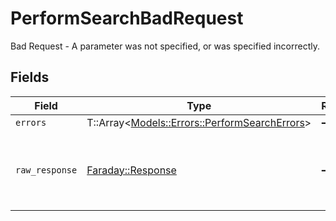 # PerformSearchBadRequest

Bad Request - A parameter was not specified, or was specified incorrectly.


## Fields

| Field                                                                                       | Type                                                                                        | Required                                                                                    | Description                                                                                 |
| ------------------------------------------------------------------------------------------- | ------------------------------------------------------------------------------------------- | ------------------------------------------------------------------------------------------- | ------------------------------------------------------------------------------------------- |
| `errors`                                                                                    | T::Array<[Models::Errors::PerformSearchErrors](../../models/errors/performsearcherrors.md)> | :heavy_minus_sign:                                                                          | N/A                                                                                         |
| `raw_response`                                                                              | [Faraday::Response](https://www.rubydoc.info/gems/faraday/Faraday/Response)                 | :heavy_minus_sign:                                                                          | Raw HTTP response; suitable for custom response parsing                                     |